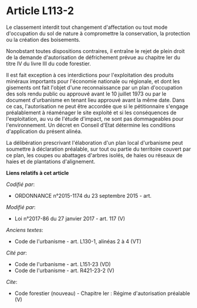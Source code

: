 # Article L113-2

Le classement interdit tout changement d'affectation ou tout mode d'occupation du sol de nature à compromettre la
conservation, la protection ou la création des boisements.

Nonobstant toutes dispositions contraires, il entraîne le rejet de plein droit de la demande d'autorisation de défrichement
prévue au chapitre Ier du titre IV du livre III du code forestier.

Il est fait exception à ces interdictions pour l'exploitation des produits minéraux importants pour l'économie nationale ou
régionale, et dont les gisements ont fait l'objet d'une reconnaissance par un plan d'occupation des sols rendu public ou
approuvé avant le 10 juillet 1973 ou par le document d'urbanisme en tenant lieu approuvé avant la même date. Dans ce cas,
l'autorisation ne peut être accordée que si le pétitionnaire s'engage préalablement à réaménager le site exploité et si les
conséquences de l'exploitation, au vu de l'étude d'impact, ne sont pas dommageables pour l'environnement. Un décret en
Conseil d'Etat détermine les conditions d'application du présent alinéa.

La délibération prescrivant l'élaboration d'un plan local d'urbanisme peut soumettre à déclaration préalable, sur tout ou
partie du territoire couvert par ce plan, les coupes ou abattages d'arbres isolés, de haies ou réseaux de haies et de
plantations d'alignement.

**Liens relatifs à cet article**

_Codifié par_:

  - ORDONNANCE n°2015-1174 du 23 septembre 2015 - art.

_Modifié par_:

  - Loi n°2017-86 du 27 janvier 2017 - art. 117 (V)

_Anciens textes_:

  - Code de l'urbanisme - art. L130-1, alinéas 2 à 4 (VT)

_Cité par_:

  - Code de l'urbanisme - art. L151-23 (VD)
  - Code de l'urbanisme - art. R421-23-2 (V)

_Cite_:

  - Code forestier (nouveau) -  Chapitre Ier : Régime d'autorisation préalable (V)
